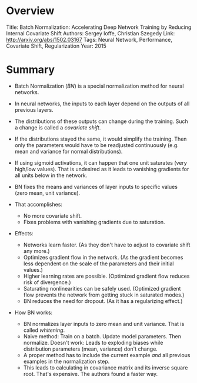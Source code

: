 # Overview

Title: Batch Normalization: Accelerating Deep Network Training by Reducing Internal Covariate Shift
Authors: Sergey Ioffe, Christian Szegedy
Link: http://arxiv.org/abs/1502.03167
Tags: Neural Network, Performance, Covariate Shift, Regularization
Year: 2015

# Summary

* Batch Normalization (*BN*) is a special normalization method for neural networks.
* In neural networks, the inputs to each layer depend on the outputs of all previous layers.
* The distributions of these outputs can change during the training. Such a change is called a *covariate shift*.
* If the distributions stayed the same, it would simplify the training. Then only the parameters would have to be readjusted continuously (e.g. mean and variance for normal distributions).
* If using sigmoid activations, it can happen that one unit saturates (very high/low values). That is undesired as it leads to vanishing gradients for all units below in the network.

* BN fixes the means and variances of layer inputs to specific values (zero mean, unit variance).
* That accomplishes:
  * No more covariate shift.
  * Fixes problems with vanishing gradients due to saturation.
* Effects:
  * Networks learn faster. (As they don't have to adjust to covariate shift any more.)
  * Optimizes gradient flow in the network. (As the gradient becomes less dependent on the scale of the parameters and their initial values.)
  * Higher learning rates are possible. (Optimized gradient flow reduces risk of divergence.)
  * Saturating nonlinearities can be safely used. (Optimized gradient flow prevents the network from getting stuck in saturated modes.)
  * BN reduces the need for dropout. (As it has a regularizing effect.)

* How BN works:
  * BN normalizes layer inputs to zero mean and unit variance. That is called *whitening*.
  * Naive method: Train on a batch. Update model parameters. Then normalize. Doesn't work: Leads to exploding biases while distribution parameters (mean, variance) don't change.
  * A proper method has to include the current example *and* all previous examples in the normalization step.
  * This leads to calculating in covariance matrix and its inverse square root. That's expensive. The authors found a faster way.
  
